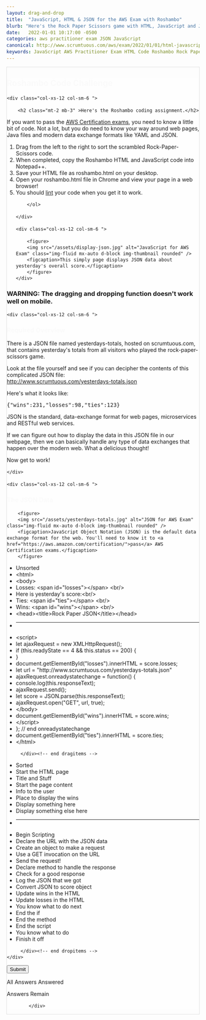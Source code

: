 ```yaml
---
layout: drag-and-drop
title:  "JavaScript, HTML & JSON for the AWS Exam with Roshambo"
blurb: "Here's the Rock Paper Scissors game with HTML, JavaScript and JSON as the data exchange format. This will help you learn what you need to know about JSON and JavaScript for the AWS exams."
date:   2022-01-01 10:17:00 -0500
categories: aws practitioner exam JSON JavaScript
canonical: http://www.scrumtuous.com/aws/exam/2022/01/01/html-javascript-rock-paper-scissors-roshambo-drag-drop.html
keywords: JavaScript AWS Practitioner Exam HTML Code Roshambo Rock Paper Scissors Drag-n-Drop
---
```

	
			
<div style="border: 1px solid #DEDEDE;" class="main col col-12 col-sm-12  col-md-12 col-lg-12 order-1 order-sm-1 order-lg-1 mb-3 mt-3">


<div class="quiz-wrapper mt-3 mb-3" style="background: #FEFEFE;">
<h2 style="color:#FAFAFA"><span class="section-title" >Roshambo Code Challenge</span></h2>




<div class="row mt-3 mb-3">

	<div class="col-xs-12 col-sm-6 ">

		<h2 class="mt-2 mb-3" >Here's the Roshambo coding assignment.</h2>
<p class="mb-3 bt-4">If you want to pass the <a href="https://aws.amazon.com/certification/">AWS Certification exams</a>, you need to know a little bit of code. Not a lot, but you do need to know your way around web pages, Java files and modern data exchange formats like YAML and JSON.</p>
		<ol class="section-ol">
		<li class="section-li"><i class="lni lni-checkmark"></i>Drag from the left to the right to sort the scrambled Rock-Paper-Scissors code.</li>
		<li class="section-li"><i class="lni lni-checkmark"></i>When completed, copy the Roshambo HTML and JavaScript code into Notepad++.</li>
		<li class="section-li"><i class="lni lni-checkmark"></i>Save your HTML file as roshambo.html on your desktop.</li>
		<li class="section-li"><i class="lni lni-checkmark"></i>Open your roshambo.html file in Chrome and view your page in a web browser!</li>
<li class="section-li"><i class="lni lni-checkmark"></i>You should <a href="https://html-lint.com/">lint</a> your code when you get it to work.</li>
		
		</ol>	

	</div>

	<div class="col-xs-12 col-sm-6 ">

		<figure>
		<img src="/assets/display-json.jpg" alt="JavaScript for AWS Exam" class="img-fluid mx-auto d-block img-thumbnail rounded" />
		<figcaption>This simply page displays JSON data about yesterday's overall score.</figcaption>
		</figure>
	</div>


</div>




<h3>WARNING: The dragging and dropping function doesn't work well on mobile.</h3>
    <div class="row mt-3 mb-3">

<div class="row mt-3 mb-3">

	<div class="col-xs-12 col-sm-6 ">
	
<h3 style="color:#FAFAFA" class="mt-2 mb-3"><span class="section-title" >Required Overview</span></h3>
<p class="mt-2 mb-3">There is a JSON file named yesterdays-totals, hosted on scrumtuous.com, that contains yesterday's totals from all visitors who played the rock-paper-scissors game. </p>
<p class="mt-2 mb-3">Look at the file yourself and see if you can decipher the contents of this complicated JSON file:<br/>
<a href="http://www.scrumtuous.com/yesterdays-totals.json">http://www.scrumtuous.com/yesterdays-totals.json</a>
</p >
<p class="mt-2 mb-3">Here's what it looks like:</p>
<pre class="mt-2 mb-3">{"wins":231,"losses":98,"ties":123}</pre>
<p class="mt-2 mb-3">JSON is the standard, data-exchange format for web pages, microservices and RESTful web services.</p>
<p class="mt-2 mb-3">If we can figure out how to display the data in this JSON file in our webpage, then we can basically handle any type of data exchanges that happen over the modern web. What a delicious thought!</p>
<p class="mt-2 mb-3">Now get to work!</p>

	</div>

	<div class="col-xs-12 col-sm-6 ">
<h3 style="color:#FAFAFA" class="mt-2 mb-3"><span class="section-title" >The JSON Data</span></h3>

		<figure>
		<img src="/assets/yesterdays-totals.jpg" alt="JSON for AWS Exam" class="img-fluid mx-auto d-block img-thumbnail rounded" />
		<figcaption>JavaScript Object Notation (JSON) is the default data exchange format for the web. You'll need to know it to <a href="https://aws.amazon.com/certification/">pass</a> AWS Certification exams.</figcaption>
		</figure>



</div>

</div>


<div class="col-xs-12 col-sm-6  dragitems">
		 
<div class="unsorted w-100">
	 
<ul class="options w-100 p-3">
<li class="title title-sorted">Unsorted</li>




<li class="option" data-target="1"><span class="option-data"> &lt;html&gt; </span></li>

<li class="option" data-target="3"><span class="option-data"> &lt;body&gt;  </span></li>
<li class="option" data-target="6"><span class="option-data"> Losses: &lt;span id=&quot;losses&quot;&gt;&lt;/span&gt; &lt;br/&gt; </span></li>
<li class="option" data-target="4"><span class="option-data"> Here is yesterday&#39;s score:&lt;br/&gt; </span></li>
<li class="option" data-target="7"><span class="option-data"> Ties:   &lt;span id=&quot;ties&quot;&gt;&lt;/span&gt; &lt;br/&gt; </span></li>
<li class="option" data-target="5"><span class="option-data"> Wins:   &lt;span id=&quot;wins&quot;&gt;&lt;/span&gt; &lt;br/&gt; </span></li>
<li class="option" data-target="2"><span class="option-data"> &lt;head&gt;&lt;title&gt;Rock Paper JSON&lt;/title&gt;&lt;/head&gt; </span></li>





<li><hr/></li>

<li class="option" data-target="8"><span class="option-data"> &lt;script&gt; </span></li>

<li class="option" data-target="10"><span class="option-data"> let ajaxRequest = new XMLHttpRequest(); </span></li>

<li class="option" data-target="14"><span class="option-data">     if (this.readyState == 4 &amp;&amp; this.status == 200) { </span></li>
<li class="option" data-target="20"><span class="option-data"> }  </span></li>
<li class="option" data-target="18"><span class="option-data"> document.getElementById(&quot;losses&quot;).innerHTML = score.losses; </span></li>
<li class="option" data-target="9"><span class="option-data"> let url = &quot;http://www.scrumtuous.com/yesterdays-totals.json&quot; </span></li>
<li class="option" data-target="13"><span class="option-data"> ajaxRequest.onreadystatechange = function() { </span></li>
<li class="option" data-target="15"><span class="option-data"> 		console.log(this.responseText); </span></li>
<li class="option" data-target="12"><span class="option-data"> ajaxRequest.send(); </span></li>


<li class="option" data-target="16"><span class="option-data">         let score = JSON.parse(this.responseText); </span></li>

<li class="option" data-target="11"><span class="option-data"> ajaxRequest.open(&quot;GET&quot;, url, true); </span></li>
<li class="option" data-target="23"><span class="option-data"> &lt;/body&gt; </span></li>
<li class="option" data-target="17"><span class="option-data"> document.getElementById(&quot;wins&quot;).innerHTML = score.wins; </span></li>




<li class="option" data-target="22"><span class="option-data"> &lt;/script&gt; </span></li>
<li class="option" data-target="21"><span class="option-data"> }; // end onreadystatechange </span></li>
<li class="option" data-target="19"><span class="option-data"> document.getElementById(&quot;ties&quot;).innerHTML = score.ties; </span></li>
<li class="option" data-target="24"><span class="option-data"> &lt;/html&gt; </span></li>

</ul>


</div>		 
		 
		 </div><!-- end dragitems -->

<div class="col-xs-12 col-sm-6  border-solid border-green dropitems">
		 
<div class="answers w-100">
  

<ul class="options w-100 p-3">
<li class="title title-sorted">Sorted</li>
<li class="sink"><span class="target w-100" data-accept="1">Start the HTML page</span></li>
<li class="sink"><span class="target w-100" data-accept="2">Title and Stuff</span></li>
<li class="sink"><span class="target w-100" data-accept="3">Start the page content</span></li>
<li class="sink"><span class="target w-100" data-accept="4">Info to the user</span></li>
<li class="sink"><span class="target w-100" data-accept="5">Place to display the wins</span></li>
<li class="sink"><span class="target w-100" data-accept="6">Display something here</span></li>
<li class="sink"><span class="target w-100" data-accept="7">Display something else here</span></li>
<li><hr/></li>
<li class="sink"><span class="target w-100" data-accept="8">Begin Scripting</span></li>
<li class="sink"><span class="target w-100" data-accept="9">Declare the URL with the JSON data</span></li>
<li class="sink"><span class="target w-100" data-accept="10">Create an object to make a request</span></li>
<li class="sink"><span class="target w-100" data-accept="11">Use a GET invocation on the URL</span></li>
<li class="sink"><span class="target w-100" data-accept="12">Send the request!</span></li>
<li class="sink"><span class="target w-100" data-accept="13">Declare method to handle the response</span></li>
<li class="sink"><span class="target w-100" data-accept="14">Check for a good response</span></li>
<li class="sink"><span class="target w-100" data-accept="15">Log the JSON that we got</span></li>
<li class="sink"><span class="target w-100" data-accept="16">Convert JSON to score object</span></li>
<li class="sink"><span class="target w-100" data-accept="17">Update wins in the HTML</span></li>
<li class="sink"><span class="target w-100" data-accept="18">Update losses in the HTML</span></li>
<li class="sink"><span class="target w-100" data-accept="19">You know what to do next</span></li>


<li class="sink"><span class="target w-100" data-accept="20">End the if</span></li>
<li class="sink"><span class="target w-100" data-accept="21">End the method</span></li>
<li class="sink"><span class="target w-100" data-accept="22">End the script</span></li>
<li class="sink"><span class="target w-100" data-accept="23">You know what to do</span></li>
<li class="sink"><span class="target w-100" data-accept="24">Finish it off</span></li>



</ul>

</div>
		 
		 </div><!-- end dropitems -->
    </div>	
	
	
	


 <button type="submit" value="submit">Submit</button>
 <div class="lightbox-bg"></div>
 <div class="status confirm">
   <p>All Answers Answered</p>
 </div>
 <div class="status deny">
   <p>Answers Remain</p>
 </div>
</div>






            </div>